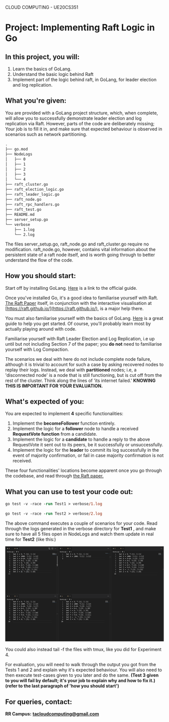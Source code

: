 CLOUD COMPUTING - UE20CS351

# Project: Implementing Raft Logic in Go

## **In this project, you will:**

1. Learn the basics of GoLang.
2. Understand the basic logic behind Raft
3. Implement part of the logic behind raft, in GoLang, for leader election and
   log replication.

## **What you're given:**

You are provided with a GoLang project structure, which, when complete, will
allow you to successfully demonstrate leader election and log replication via
Raft. However, parts of the code are deliberately missing; Your job is to fill
it in, and make sure that expected behaviour is observed in scenarios such as
network partitioning.

```
.
├── go.mod
├── NodeLogs
│   ├── 0
│   ├── 1
│   ├── 2
│   ├── 3
│   └── 4
├── raft_cluster.go
├── raft_election_logic.go
├── raft_leader_logic.go
├── raft_node.go
├── raft_rpc_handlers.go
├── raft_test.go
├── README.md
├── server_setup.go
└── verbose
    ├── 1.log
    └── 2.log
```

The files server_setup.go, raft_node.go and raft_cluster.go require no
modification. raft_node.go, however, contains vital information about the
persistent state of a raft node itself, and is worth going through to better
understand the flow of the code.

## **How you should start:**

Start off by installing GoLang. [Here](https://go.dev/doc/install) is a link to
the official guide.

Once you've installed Go, it's a good idea to familiarise yourself with Raft.
[The Raft Paper](http://raft.github.io/raft.pdf) itself, in conjunction with the
interactive visualisation at [https://raft.github.io/](https://raft.github.io/),
is a major help there.

You must also familiarise yourself with the basics of GoLang.
[Here](https://go.dev/tour/) is a great guide to help you get started. Of
course, you'll probably learn most by actually playing around with code.

Familiarise yourself with Raft Leader Election and Log Replication, i.e up until
but not including Section 7 of the paper; you **do not** need to familiarise
yourself with Log Compaction.

The scenarios we deal with here do not include complete node failure, although
it is trivial to account for such a case by asking recovered nodes to replay
their logs. Instead, we deal with **partitioned** nodes; i.e, a 'disconnected
node' is a node that is still functioning, but is cut off from the rest of the
cluster. Think along the lines of 'its internet failed.' **KNOWING THIS IS
IMPORTANT FOR YOUR EVALUATION.**

## **What's expected of you:**

You are expected to implement **4** specific functionalities:

1. Implement the **becomeFollower** function entirely.
2. Implement the logic for a **follower** node to handle a received
   **RequestVote function** from a candidate.
3. Implement the logic for a **candidate** to handle a reply to the above
   RequestVote it sent out to its peers, be it successfully or unsuccessfully.
4. Implement the logic for the **leader** to commit its log successfully in the
   event of majority confirmation, or fail in case majority confirmation is not
   received.

These four functionalities' locations become apparent once you go through the
codebase, and read through [the Raft paper.](http://raft.github.io/raft.pdf)

## **What you can use to test your code out:**

```ps
go test -v -race -run Test1 > verbose/1.log
```

```ps
go test -v -race -run Test2 > verbose/2.log
```

The above command executes a couple of scenarios for your code. Read through the
logs generated in the verbose directory for **Test1** , and make sure to have
all 5 files open in NodeLogs and watch them update in real time for **Test2**
(like this:)

<p align="center">
  <img src="images/test2.png" />
</p>

You could also instead tail -f the files with tmux, like you did for
Experiment 4.

For evaluation, you will need to walk through the output you got from the Tests
1 and 2 and explain why it's expected behaviour. You will also need to then
execute test-cases given to you later and do the same. **(Test 3 given to you
will fail by default; it's your job to explain why and how to fix it.) (refer to
the last paragraph of 'how you should start')**

## **For queries, contact:**

**RR Campus:**
[**tacloudcomputing@gmail.com**](mailto:tacloudcomputing@gmail.com)
